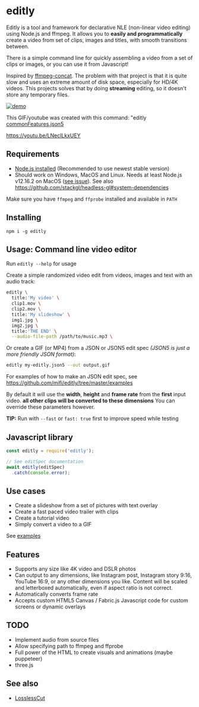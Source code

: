 # editly

Editly is a tool and framework for declarative NLE (non-linear video editing) using Node.js and ffmpeg. It allows you to **easily and programmatically** create a video from set of clips, images and titles, with smooth transitions between.

There is a simple command line for quickly assembling a video from a set of clips or images, or you can use it from Javascript!

Inspired by [ffmpeg-concat](https://github.com/transitive-bullshit/ffmpeg-concat). The problem with that project is that it is quite slow and uses an extreme amount of disk space, especially for HD/4K videos. This projects solves that by doing **streaming** editing, so it doesn't store any temporary files.

[![demo](https://github.com/mifi/gifs/raw/master/commonFeatures.gif)](https://youtu.be/LNeclLkxUEY)

This GIF/youtube was created with this command: "editly [commonFeatures.json5](https://github.com/mifi/editly/blob/master/examples/commonFeatures.json5)

https://youtu.be/LNeclLkxUEY

## Requirements

- [Node.js installed](https://nodejs.org/en/) (Recommended to use newest stable version)
- Should work on Windows, MacOS and Linux. Needs at least Node.js v12.16.2 on MacOS ([see issue](https://github.com/sindresorhus/meow/issues/144)). See also https://github.com/stackgl/headless-gl#system-dependencies

Make sure you have `ffmpeg` and `ffprobe` installed and available in `PATH`

## Installing

`npm i -g editly`

## Usage: Command line video editor

Run `editly --help` for usage

Create a simple randomized video edit from videos, images and text with an audio track:

```sh
editly \
  title:'My video' \
  clip1.mov \
  clip2.mov \
  title:'My slideshow' \
  img1.jpg \
  img2.jpg \
  title:'THE END' \
  --audio-file-path /path/to/music.mp3 \
```

Or create a GIF (or MP4) from a JSON or JSON5 edit spec *(JSON5 is just a more friendly JSON format)*:

```sh
editly my-editly.json5 --out output.gif
```

For examples of how to make an JSON edit spec, see https://github.com/mifi/editly/tree/master/examples

By default it will use the **width**, **height** and **frame rate** from the **first** input video. **all other clips will be converted to these dimensions** You can override these parameters however.

**TIP:** Run with `--fast` or `fast: true` first to improve speed while testing

## Javascript library

```js
const editly = require('editly');

// See editSpec documentation
await editly(editSpec)
  .catch(console.error);
```

## Use cases

- Create a slideshow from a set of pictures with text overlay
- Create a fast paced video trailer with clips
- Create a tutorial video
- Simply convert a video to a GIF

See [examples](https://github.com/mifi/editly/tree/master/examples)

## Features

- Supports any size like 4K video and DSLR photos
- Can output to any dimensions, like Instagram post, Instagram story 9:16, YouTube 16:9, or any other dimensions you like. Content will be scaled and letterboxed automatically, even if aspect ratio is not correct.
- Automatically converts frame rate
- Accepts custom HTML5 Canvas / Fabric.js Javascript code for custom screens or dynamic overlays


## TODO

- Implement audio from source files
- Allow specifying path to ffmpeg and ffprobe
- Full power of the HTML to create visuals and animations (maybe puppeteer)
- three.js

## See also

- [LosslessCut](https://github.com/mifi/lossless-cut)
